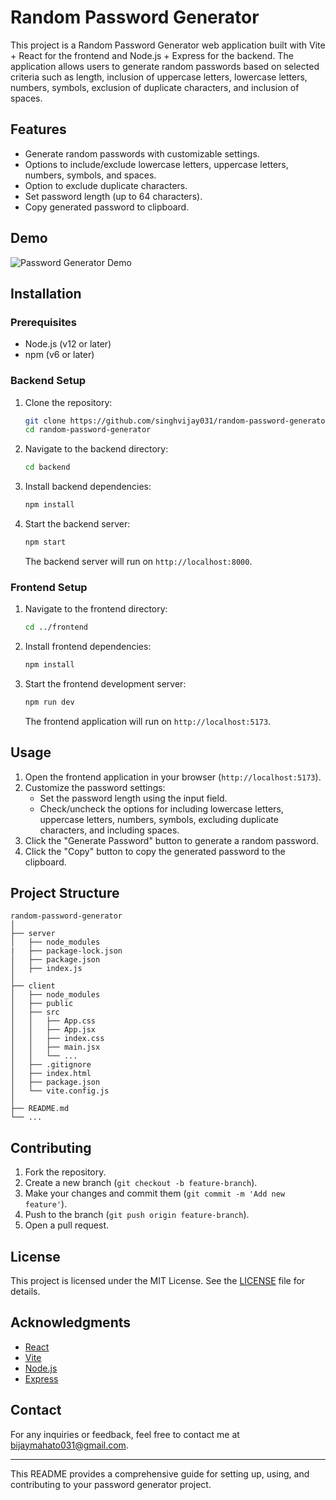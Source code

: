 

# Random Password Generator

This project is a Random Password Generator web application built with Vite + React for the frontend and Node.js + Express for the backend. The application allows users to generate random passwords based on selected criteria such as length, inclusion of uppercase letters, lowercase letters, numbers, symbols, exclusion of duplicate characters, and inclusion of spaces.

## Features

- Generate random passwords with customizable settings.
- Options to include/exclude lowercase letters, uppercase letters, numbers, symbols, and spaces.
- Option to exclude duplicate characters.
- Set password length (up to 64 characters).
- Copy generated password to clipboard.

## Demo

![Password Generator Demo](demo.gif)

## Installation

### Prerequisites

- Node.js (v12 or later)
- npm (v6 or later)

### Backend Setup

1. Clone the repository:
   ```sh
   git clone https://github.com/singhvijay031/random-password-generator.git
   cd random-password-generator
   ```

2. Navigate to the backend directory:
   ```sh
   cd backend
   ```

3. Install backend dependencies:
   ```sh
   npm install
   ```

4. Start the backend server:
   ```sh
   npm start
   ```
   The backend server will run on `http://localhost:8000`.

### Frontend Setup

1. Navigate to the frontend directory:
   ```sh
   cd ../frontend
   ```

2. Install frontend dependencies:
   ```sh
   npm install
   ```

3. Start the frontend development server:
   ```sh
   npm run dev
   ```
   The frontend application will run on `http://localhost:5173`.

## Usage

1. Open the frontend application in your browser (`http://localhost:5173`).
2. Customize the password settings:
   - Set the password length using the input field.
   - Check/uncheck the options for including lowercase letters, uppercase letters, numbers, symbols, excluding duplicate characters, and including spaces.
3. Click the "Generate Password" button to generate a random password.
4. Click the "Copy" button to copy the generated password to the clipboard.

## Project Structure

```
random-password-generator
│
├── server
│   ├── node_modules
|   ├── package-lock.json
│   ├── package.json
│   ├── index.js
│
├── client
│   ├── node_modules
│   ├── public
│   ├── src
│   │   ├── App.css
│   │   ├── App.jsx
│   │   ├── index.css
│   │   ├── main.jsx
│   │   └── ...
│   ├── .gitignore
│   ├── index.html
│   ├── package.json
│   └── vite.config.js
│
├── README.md
└── ...
```

## Contributing

1. Fork the repository.
2. Create a new branch (`git checkout -b feature-branch`).
3. Make your changes and commit them (`git commit -m 'Add new feature'`).
4. Push to the branch (`git push origin feature-branch`).
5. Open a pull request.

## License

This project is licensed under the MIT License. See the [LICENSE](LICENSE) file for details.

## Acknowledgments

- [React](https://reactjs.org/)
- [Vite](https://vitejs.dev/)
- [Node.js](https://nodejs.org/)
- [Express](https://expressjs.com/)

## Contact

For any inquiries or feedback, feel free to contact me at [bijaymahato031@gmail.com](mailto:bijaymahato031@gmail.com).

---

This README provides a comprehensive guide for setting up, using, and contributing to your password generator project.
